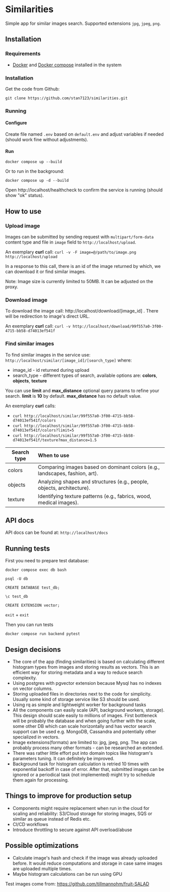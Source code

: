 # Similarities
Simple app for similar images search.
Supported extensions `jpg`, `jpeg`, `png`.

## Installation

### Requirements
- [Docker](https://docs.docker.com/engine/install/) and [Docker compose](https://docs.docker.com/compose/install/) installed in the system

### Installation

Get the code from Github:
```
git clone https://github.com/stan7123/similarities.git
```

### Running

#### Configure
Create file named `.env` based on `default.env` and adjust variables if needed (should work fine without adjustments).

#### Run
```
docker compose up --build
```
Or to run in the background:
```
docker compose up -d --build
```

Open http://localhost/healthcheck to confirm the service is running (should show "ok" status). 

## How to use

### Upload image

Images can be submitted by sending request with `multipart/form-data` content type and file in `image` field to `http://localhost/upload`.

An exemplary **curl** call: `curl -v -F image=@/path/to/image.png http://localhost/upload`

In a response to this call, there is an id of the image returned by which, we can download it or find similar images.

Note: Image size is currently limited to 50MB. It can be adjusted on the proxy.

### Download image

To download the image call: http://localhost/download/[image_id] . There will be redirection to image's direct URL.

An exemplary **curl** call: `curl -v http://localhost/download/99f557a0-3f00-4715-bb58-d74013ef541f`

### Find similar images

To find similar images in the service use: `http://localhost/similar/[image_id]/[search_type]` where:

- image_id - id returned during upload
- search_type - different types of search, available options are: **colors**, **objects**, **texture**

You can use **limit** and **max_distance** optional query params to refine your search. **limit** is **10** by default. **max_distance** has no default value. 

An exemplary **curl** calls: 
- `curl http://localhost/similar/99f557a0-3f00-4715-bb58-d74013ef541f/colors`
- `curl http://localhost/similar/99f557a0-3f00-4715-bb58-d74013ef541f/colors?limit=5`
- `curl http://localhost/similar/99f557a0-3f00-4715-bb58-d74013ef541f/texture?max_distance=1.5`


| Search type   | When to use          |
|----------|:------------|
| colors | Comparing images based on dominant colors (e.g., landscapes, fashion, art).  |
| objects | Analyzing shapes and structures (e.g., people, objects, architecture).      |
| texture | Identifying texture patterns (e.g., fabrics, wood, medical images). |

## API docs

API docs can be found at: `http://localhost/docs`


## Running tests

First you need to prepare test database:

`docker compose exec db bash`

`psql -U db`

`CREATE DATABASE test_db;`

`\c test_db`

`CREATE EXTENSION vector;`

`exit` + `exit`

Then you can run tests

```
docker compose run backend pytest
```


## Design decisions
- The core of the app (finding similarities) is based on calculating different histogram types from images and storing results as vectors. This is an efficient way for storing metadata and a way to reduce search complexity.
- Using postgres with pgvector extension because Mysql has no indexes on vector columns.
- Storing uploaded files in directories next to the code for simplicity. Usually some kind of storage service like S3 should be used.
- Using rq as simple and lightweight worker for background tasks
- All the components can easily scale (API, background workers, storage). This design should scale easily to millions of images. First bottleneck will be probably the database and when going further with the scale, some other DB which can scale horizontally and has vector search support can be used e.g. MongoDB, Cassandra and potentially other specialized in vectors.   
- Image extensions(formats) are limited to: jpg, jpeg, png. The app can probably process many other formats - can be researched an extended.
- There was rather little effort put into domain topics like histogram's parameters tuning. It can definitely be improved. 
- Background task for histogram calculation is retried 10 times with exponential backoff in case of error. After that, submitted images can be ignored or a periodical task (not implemented) might try to schedule them again for processing.

## Things to improve for production setup
- Components might require replacement when run in the cloud for scaling and reliability: S3/Cloud storage for storing images, SQS or similar as queue instead of Redis etc.
- CI/CD workflows
- Introduce throttling to secure against API overload/abuse

## Possible optimizations
- Calculate image's hash and check if the image was already uploaded before. It would reduce computations and storage in case same images are uploaded multiple times.
- Maybe histogram calculations can be run using GPU



Test images come from: https://github.com/tillmannohm/fruit-SALAD 
